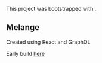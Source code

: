This project was bootstrapped with .

## Melange

Created using React and GraphQL

Early build [here](https://melange.netlify.app)
